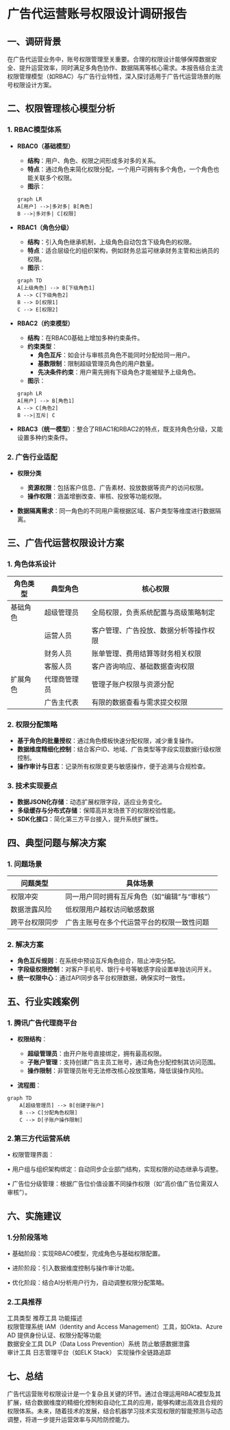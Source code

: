 # 广告代运营账号权限设计调研报告

## 一、调研背景

在广告代运营业务中，账号权限管理至关重要。合理的权限设计能够保障数据安全、提升运营效率，同时满足多角色协作、数据隔离等核心需求。本报告结合主流权限管理模型（如RBAC）与广告行业特性，深入探讨适用于广告代运营场景的账号权限设计方案。

## 二、权限管理核心模型分析

### 1. RBAC模型体系

- **RBAC0（基础模型）**
    - **结构**：用户、角色、权限之间形成多对多的关系。
    - **特点**：通过角色来简化权限分配，一个用户可拥有多个角色，一个角色也能关联多个权限。
    - **图示**：
    ```mermaid
    graph LR
    A[用户] -->|多对多| B[角色]
    B -->|多对多| C[权限]
    ```

- **RBAC1（角色分级）**
    - **结构**：引入角色继承机制，上级角色自动包含下级角色的权限。
    - **特点**：适合层级化的组织架构，例如财务总监可继承财务主管和出纳员的权限。
    - **图示**：
    ```mermaid
    graph TD
    A[上级角色] --> B[下级角色1]
    A --> C[下级角色2]
    B --> D[权限1]
    C --> E[权限2]
    ```

- **RBAC2（约束模型）**
    - **结构**：在RBAC0基础上增加多种约束条件。
    - **约束类型**：
        - **角色互斥**：如会计与审核员角色不能同时分配给同一用户。
        - **基数限制**：限制超级管理员角色的用户数量。
        - **先决条件约束**：用户需先拥有下级角色才能被赋予上级角色。
    - **图示**：
    ```mermaid
    graph LR
    A[用户] --> B[角色1]
    A --> C[角色2]
    B -->|互斥| C
    ```

- **RBAC3（统一模型）**：整合了RBAC1和RBAC2的特点，既支持角色分级，又能设置多种约束条件。

### 2. 广告行业适配

- **权限分类**
    - **资源权限**：包括客户信息、广告素材、投放数据等资产的访问权限。
    - **操作权限**：涵盖增删改查、审核、投放等功能权限。

- **数据隔离需求**：同一角色的不同用户需根据区域、客户类型等维度进行数据隔离。

## 三、广告代运营权限设计方案

### 1. 角色体系设计

| 角色类型   | 典型角色       | 核心权限                                                                 |
|------------|----------------|--------------------------------------------------------------------------|
| 基础角色   | 超级管理员     | 全局权限，负责系统配置与高级策略制定                                     |
|            | 运营人员       | 客户管理、广告投放、数据分析等操作权限                                   |
|            | 财务人员       | 账单管理、费用结算等财务相关权限                                         |
|            | 客服人员       | 客户咨询响应、基础数据查询权限                                           |
| 扩展角色   | 代理商管理员   | 管理子账户权限与资源分配                                                 |
|            | 广告主代表     | 有限的数据查看与需求提交权限                                             |

### 2. 权限分配策略

- **基于角色的批量授权**：通过角色模板快速分配权限，减少重复操作。
- **数据维度精细化控制**：结合客户ID、地域、广告类型等字段实现数据行级权限控制。
- **操作审计与日志**：记录所有权限变更与敏感操作，便于追溯与合规检查。

### 3. 技术实现要点

- **数据JSON化存储**：动态扩展权限字段，适应业务变化。
- **多级缓存与分布式存储**：保障高并发场景下的权限校验性能。
- **SDK化接口**：简化第三方平台接入，提升系统扩展性。

## 四、典型问题与解决方案

### 1. 问题场景

| 问题类型   | 具体场景                                                                 |
|------------|--------------------------------------------------------------------------|
| 权限冲突   | 同一用户同时拥有互斥角色（如“编辑”与“审核”）                             |
| 数据泄露风险 | 低权限用户越权访问敏感数据                                               |
| 跨平台权限同步 | 广告主账号在多个代运营平台的权限一致性问题                               |

### 2. 解决方案

- **角色互斥规则**：在系统中预设互斥角色组合，阻止冲突分配。
- **字段级权限控制**：对客户手机号、银行卡号等敏感字段设置单独访问开关。
- **统一权限中心**：通过API同步各平台权限数据，确保实时一致性。

## 五、行业实践案例

### 1. 腾讯广告代理商平台

- **权限结构**：
    - **超级管理员**：由开户账号直接绑定，拥有最高权限。
    - **子账户管理**：支持创建广告主员工账号，通过角色分配控制其访问范围。
    - **操作限制**：非管理员账号无法修改核心投放策略，降低误操作风险。

- **流程图**：
```mermaid
graph TD
    A[超级管理员] --> B[创建子账户]
    B --> C[分配角色权限]
    C --> D[子账户操作限制]
```



### 2.第三方代运营系统


• 权限管理界面：

• 用户组与组织架构绑定：自动同步企业部门结构，实现权限的动态继承与调整。

• 广告位分级管理：根据广告位价值设置不同操作权限（如“高价值广告位需双人审核”）。


## 六、实施建议


### 1.分阶段落地


• 基础阶段：实现RBAC0模型，完成角色与基础权限配置。

• 进阶阶段：引入数据维度控制与操作审计功能。

• 优化阶段：结合AI分析用户行为，自动调整权限分配策略。


### 2.工具推荐


 工具类型       	 推荐工具                  	 功能描述                                 	
 权限管理系统   	 IAM（Identity and Access Management）工具，如Okta、Azure AD 	 提供身份认证、权限分配等功能             	
 数据安全工具   	 DLP（Data Loss Prevention）系统 	 防止敏感数据泄露                         	
 审计工具       	 日志管理平台（如ELK Stack） 	 实现操作全链路追踪                       	




## 七、总结

广告代运营账号权限设计是一个复杂且关键的环节。通过合理运用RBAC模型及其扩展，结合数据维度的精细化控制和自动化工具的应用，能够构建出高效且合规的权限体系。未来，随着技术的发展，结合机器学习技术实现权限的智能预测与动态调整，将进一步提升运营效率与风险防控能力。